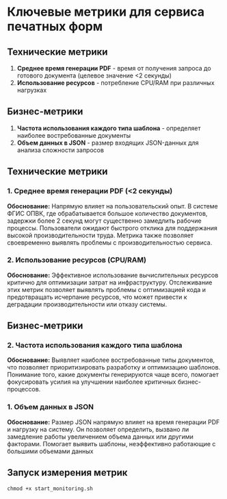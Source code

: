 # Ключевые метрики для сервиса печатных форм

## Технические метрики

1. **Среднее время генерации PDF** - время от получения запроса до готового документа (целевое значение <2 секунды)
2. **Использование ресурсов** - потребление CPU/RAM при различных нагрузках

## Бизнес-метрики

1. **Частота использования каждого типа шаблона** - определяет наиболее востребованные документы
2. **Объем данных в JSON** - размер входящих JSON-данных для анализа сложности запросов

## Технические метрики

### 1. Среднее время генерации PDF (<2 секунды)
**Обоснование:** Напрямую влияет на пользовательский опыт. В системе ФГИС ОПВК, где обрабатывается большое количество документов, задержки более 2 секунд могут существенно замедлить рабочие процессы. Пользователи ожидают быстрого отклика для поддержания высокой производительности труда. Метрика также позволяет своевременно выявлять проблемы с производительностью сервиса.

### 2. Использование ресурсов (CPU/RAM)
**Обоснование:** Эффективное использование вычислительных ресурсов критично для оптимизации затрат на инфраструктуру. Отслеживание этих метрик позволяет выявлять проблемы с оптимизацией кода и предотвращать исчерпание ресурсов, что может привести к деградации производительности или отказу системы.

## Бизнес-метрики

### 2. Частота использования каждого типа шаблона
**Обоснование:** Выявляет наиболее востребованные типы документов, что позволяет приоритизировать разработку и оптимизацию шаблонов. Понимание того, какие документы генерируются чаще всего, помогает фокусировать усилия на улучшении наиболее критичных бизнес-процессов.

### 1. Объем данных в JSON
**Обоснование:** Размер JSON напрямую влияет на время генерации PDF и нагрузку на систему. Он позволяет определить, вызвано ли замедление работы увеличением объема данных или другими факторами. Помогает выявить шаблоны, неэффективно работающие с большими объемами данных

## Запуск измерения метрик

``
chmod +x start_monitoring.sh
``

